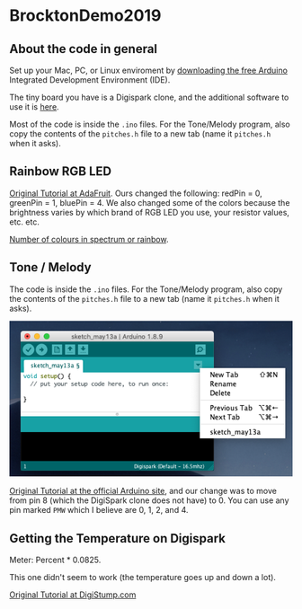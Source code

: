 # BrocktonDemo2019

## About the code in general

Set up your Mac, PC, or Linux enviroment by [downloading the free Arduino](https://www.arduino.cc/en/Main/Software) Integrated Development Environment (IDE). 

The tiny board you have is a Digispark clone, and the additional software to use it is [here](https://digistump.com/wiki/digispark/tutorials/connecting). 

Most of the code is inside the `.ino` files. For the Tone/Melody program, also copy the contents of the `pitches.h` file to a new tab (name it `pitches.h` when it asks). 


## Rainbow RGB LED

[Original Tutorial at AdaFruit](https://learn.adafruit.com/adafruit-arduino-lesson-3-rgb-leds/arduino-sketch). Ours changed the following: redPin = 0, greenPin = 1, bluePin = 4. We also changed some of the colors because the brightness varies by which brand of RGB LED you use, your resistor values, etc. etc. 

[Number of colours in spectrum or rainbow](https://en.wikipedia.org/wiki/Rainbow#Number_of_colours_in_spectrum_or_rainbow). 


## Tone / Melody

The code is inside the `.ino` files. For the Tone/Melody program, also copy the contents of the `pitches.h` file to a new tab (name it `pitches.h` when it asks). 

![Create a New Tab for dot h files using the downward pointing triangle](images/Create%20a%20New%20Tab%20for%20dot%20h%20files%20using%20the%20downward%20pointing%20triangle.png)

[Original Tutorial at the official Arduino site](https://www.arduino.cc/en/Tutorial/ToneMelody), and our change was to move from pin 8 (which the DigiSpark clone does not have) to 0. You can use any pin marked `PMW` which I believe are 0, 1, 2, and 4. 


## Getting the Temperature on Digispark

Meter: Percent * 0.0825. 

This one didn't seem to work (the temperature goes up and down a lot). 

[Original Tutorial at DigiStump.com](https://digistump.com/wiki/digispark/quickref)

